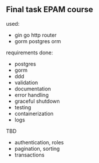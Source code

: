 ## Final task EPAM course

used:

- gin go http router
- gorm postgres orm

requirements done:

- postgres
- gorm
- ddd
- validation
- documentation
- error handling
- graceful shutdown
- testing
- containerization
- logs

TBD

- authentication, roles
- pagination, sorting
- transactions
